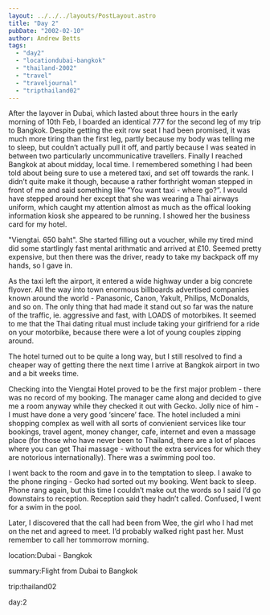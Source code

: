 ```yaml
---
layout: ../../../layouts/PostLayout.astro
title: "Day 2"
pubDate: "2002-02-10"
author: Andrew Betts
tags: 
  - "day2"
  - "locationdubai-bangkok"
  - "thailand-2002"
  - "travel"
  - "traveljournal"
  - "tripthailand02"
---
```


After the layover in Dubai, which lasted about three hours in the early morning of 10th Feb, I boarded an identical 777 for the second leg of my trip to Bangkok. Despite getting the exit row seat I had been promised, it was much more tiring than the first leg, partly because my body was telling me to sleep, but couldn’t actually pull it off, and partly because I was seated in between two particularly uncommunicative travellers. Finally I reached Bangkok at about midday, local time. I remembered something I had been told about being sure to use a metered taxi, and set off towards the rank. I didn’t quite make it though, because a rather forthright woman stepped in front of me and said something like “You want taxi - where go?”. I would have stepped around her except that she was wearing a Thai airways uniform, which caught my attention almost as much as the offical looking information kiosk she appeared to be running. I showed her the business card for my hotel.

"Viengtai. 650 baht". She started filling out a voucher, while my tired mind did some startlingly fast mental arithmatic and arrived at £10. Seemed pretty expensive, but then there was the driver, ready to take my backpack off my hands, so I gave in.

As the taxi left the airport, it entered a wide highway under a big concrete flyover. All the way into town enormous billboards advertised companies known around the world - Panasonic, Canon, Yakult, Philips, McDonalds, and so on. The only thing that had made it stand out so far was the nature of the traffic, ie. aggressive and fast, with LOADS of motorbikes. It seemed to me that the Thai dating ritual must include taking your girlfriend for a ride on your motorbike, because there were a lot of young couples zipping around.

The hotel turned out to be quite a long way, but I still resolved to find a cheaper way of getting there the next time I arrive at Bangkok airport in two and a bit weeks time.

Checking into the Viengtai Hotel proved to be the first major problem - there was no record of my booking. The manager came along and decided to give me a room anyway while they checked it out with Gecko. Jolly nice of him - I must have done a very good ‘sincere’ face. The hotel included a mini shopping complex as well with all sorts of convienient services like tour bookings, travel agent, money changer, cafe, internet and even a massage place (for those who have never been to Thailand, there are a lot of places where you can get Thai massage - without the extra services for which they are notorious internationally). There was a swimming pool too.

I went back to the room and gave in to the temptation to sleep. I awake to the phone ringing - Gecko had sorted out my booking. Went back to sleep. Phone rang again, but this time I couldn’t make out the words so I said I’d go downstairs to reception. Reception said they hadn’t called. Confused, I went for a swim in the pool.

Later, I discovered that the call had been from Wee, the girl who I had met on the net and agreed to meet. I’d probably walked right past her. Must remember to call her tommorrow morning.

location:Dubai - Bangkok

summary:Flight from Dubai to Bangkok

trip:thailand02

day:2

